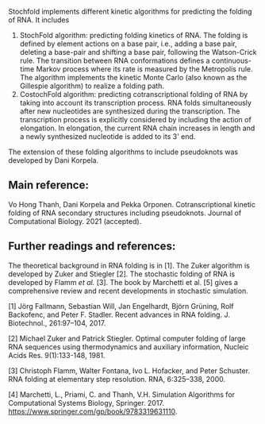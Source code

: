 Stochfold implements different kinetic algorithms for predicting the folding of RNA. It includes
  1) StochFold algorithm: predicting folding kinetics of RNA. The folding is defined by element actions on a base pair, i.e., adding a base pair, deleting a base-pair and shifting a base pair, following the Watson-Crick rule. The transition between RNA conformations defines a continuous-time Markov process where its rate is measured by the Metropolis rule. The algorithm implements the kinetic Monte Carlo (also known as the Gillespie algorithm) to realize a folding path.  
  2) CostochFold algorithm: predicting cotranscriptional folding of RNA by taking into account its transcription process. RNA folds simultaneously after new nucleotides are synthesized during the transcription. The transcription process is explicitly considered by including the action of elongation. In elongation, the current RNA chain increases in length and a newly synthesized nucleotide is added to its 3' end.

The extension of these folding algorithms to include pseudoknots was developed by Dani Korpela.  
## Main reference:
Vo Hong Thanh, Dani Korpela and Pekka Orponen. Cotranscriptional kinetic folding of RNA secondary structures including pseudoknots. Journal of Computational Biology. 2021 (accepted).

## Further readings and references:
The theoretical background in RNA folding is in [1]. The Zuker algorithm is developed by Zuker and Stiegler [2]. The stochastic folding of RNA is developed by Flamm *et al.* [3]. The book by Marchetti et al. [5] gives a comprehensive review and recent developments in stochastic simulation. 

[1] Jörg Fallmann, Sebastian Will, Jan Engelhardt, Björn Grüning, Rolf Backofenc, and Peter F. Stadler. Recent advances in RNA folding. J. Biotechnol., 261:97–104, 2017.

[2] Michael Zuker and Patrick Stiegler. Optimal computer folding of large RNA sequences using thermodynamics and auxiliary information,	Nucleic Acids Res. 9(1):133-148, 1981.

[3] Christoph Flamm, Walter Fontana, Ivo L. Hofacker, and Peter Schuster. RNA folding at elementary step resolution. RNA, 6:325–338, 2000.

[4] Marchetti, L., Priami, C. and Thanh, V.H. Simulation Algorithms for Computational Systems Biology, Springer. 2017. https://www.springer.com/gp/book/9783319631110.

